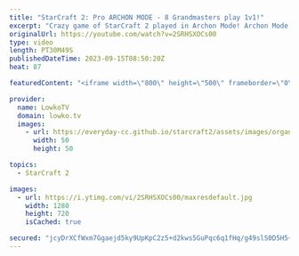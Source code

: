```yaml
---
title: "StarCraft 2: Pro ARCHON MODE - 8 Grandmasters play 1v1!"
excerpt: "Crazy game of StarCraft 2 played in Archon Mode! Archon Mode allows multiple players to play at the same time and in this match we Lambo, Elazer and Spirit playing Zerg and HeroMarine, Creed, CuKu, BattleB and iba controlling the Terran. have Support my work: https://patreon.com/lowkotv Lowko Merch:"
originalUrl: https://youtube.com/watch?v=2SRHSXOCs00
type: video
length: PT30M49S
publishedDateTime: 2023-09-15T08:50:20Z
heat: 87

featuredContent: "<iframe width=\"800\" height=\"500\" frameborder=\"0\" src=\"https://www.youtube.com/embed/2SRHSXOCs00\" allow=\"accelerometer; autoplay; encrypted-media; gyroscope; picture-in-picture\" allowfullscreen></iframe>"

provider:
  name: LowkoTV
  domain: lowko.tv
  images:
    - url: https://everyday-cc.github.io/starcraft2/assets/images/organizations/lowko.tv-50x50.jpg
      width: 50
      height: 50

topics:
  - StarCraft 2

images:
  - url: https://i.ytimg.com/vi/2SRHSXOCs00/maxresdefault.jpg
    width: 1280
    height: 720
    isCached: true

secured: "jcyDrXCfWxm7Ggaejd5ky9UpKpC2z5+d2kws5GuPqc6q1fHq/g49slS0D5H5+KPFy+RgE4bKG8FoOT6+KIzb78+kz/KKj3R7uz7WKs6WjvsM/i3/DNopdapuz6G8KK5rv/Pgfz2d6gjxloILTyOD6KLs7XoHUk+aMV99JcTcOKpbsFhisKE0HSP5LF1asTjlkVYgA8xkwtnZi043+P/6nkCL/78srklAkgaRcO59PhrdTcxxJRgXl0r4ENvby7w5hCLxIlHWgHIQD23+qwmzEkUO3Ty5kV4XKg9s+9yMnHQBJxWyw+fOuzOqsMGcAVh5iVU/4UnMphHB0E0SNTUqf45dZAs2o8W1H08cT67ejo7pi6gb0LdZfhC1NE0g5OW86cJZQCL+dbXt5dv0iz4ueA9gzC39M/6oCBZnUN16ZNA=;xJLDH8IVn/TkuMACwVS70w=="
---
```


